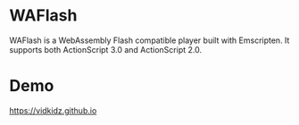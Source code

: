 # WAFlash
WAFlash is a WebAssembly Flash compatible player built with Emscripten. It supports both ActionScript 3.0 and ActionScript 2.0.

# Demo
https://vidkidz.github.io
